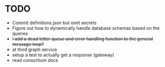 # TODO

- Commit definitions.json but omit secrets
- Figure out how to dynamically handle database schemas based on the queries
- ~~I add a dead letter queue and error handling function to the general message loop?~~
- at third graph service
- setup a test to actually get a response (gateway)
- read consortium docs